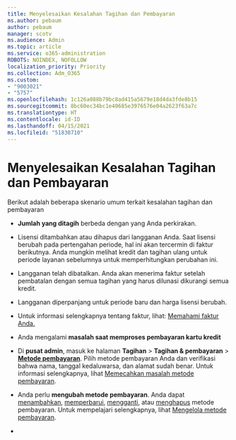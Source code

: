 ```yaml
---
title: Menyelesaikan Kesalahan Tagihan dan Pembayaran
ms.author: pebaum
author: pebaum
manager: scotv
ms.audience: Admin
ms.topic: article
ms.service: o365-administration
ROBOTS: NOINDEX, NOFOLLOW
localization_priority: Priority
ms.collection: Adm_O365
ms.custom:
- "9003021"
- "5757"
ms.openlocfilehash: 1c126a088b79bc8ad415a5679e18d4da3fde8b15
ms.sourcegitcommit: 8bc60ec34bc1e40685e3976576e04a2623f63a7c
ms.translationtype: HT
ms.contentlocale: id-ID
ms.lasthandoff: 04/15/2021
ms.locfileid: "51830710"
---
```

# <a name="resolving-billing-and-payment-errors"></a>Menyelesaikan Kesalahan Tagihan dan Pembayaran

Berikut adalah beberapa skenario umum terkait kesalahan tagihan dan pembayaran

- **Jumlah yang ditagih** berbeda dengan yang Anda perkirakan.
- Lisensi ditambahkan atau dihapus dari langganan Anda. Saat lisensi berubah pada pertengahan periode, hal ini akan tercermin di faktur berikutnya. Anda mungkin melihat kredit dan tagihan ulang untuk periode layanan sebelumnya untuk memperhitungkan perubahan ini.
- Langganan telah dibatalkan. Anda akan menerima faktur setelah pembatalan dengan semua tagihan yang harus dilunasi dikurangi semua kredit.
- Langganan diperpanjang untuk periode baru dan harga lisensi berubah.
- Untuk informasi selengkapnya tentang faktur, lihat:  [Memahami faktur Anda.](https://docs.microsoft.com/microsoft-365/commerce/billing-and-payments/understand-your-invoice2)
- Anda mengalami  **masalah saat memproses pembayaran kartu kredit**
- Di  **pusat admin**, masuk ke halaman  **Tagihan**  >  **Tagihan & pembayaran**  >  **[Metode pembayaran](https://go.microsoft.com/fwlink/p/?linkid=2018806)**. Pilih metode pembayaran Anda dan verifikasi bahwa nama, tanggal kedaluwarsa, dan alamat sudah benar. Untuk informasi selengkapnya, lihat  [Memecahkan masalah metode pembayaran](https://docs.microsoft.com/microsoft-365/commerce/billing-and-payments/manage-payment-methods#troubleshoot-payment-methods).

- Anda perlu  **mengubah metode pembayaran**. Anda dapat [menambahkan](https://docs.microsoft.com/microsoft-365/commerce/billing-and-payments/manage-payment-methods?view=o365-worldwide#add-a-payment-method),  [memperbarui](https://docs.microsoft.com/microsoft-365/commerce/billing-and-payments/manage-payment-methods?view=o365-worldwide#update-payment-method-details),  [mengganti](https://docs.microsoft.com/microsoft-365/commerce/billing-and-payments/manage-payment-methods?view=o365-worldwide#replace-a-payment-method),  atau  [menghapus](https://docs.microsoft.com/microsoft-365/commerce/billing-and-payments/manage-payment-methods?view=o365-worldwide#delete-a-payment-method)  metode pembayaran. Untuk mempelajari selengkapnya, lihat  [Mengelola metode pembayaran](https://docs.microsoft.com/microsoft-365/commerce/billing-and-payments/manage-payment-methods?view=o365-worldwide).
- 